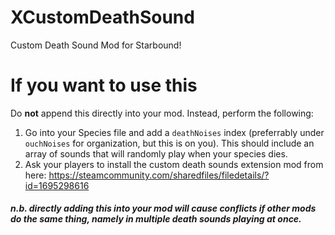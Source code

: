 # XCustomDeathSound
Custom Death Sound Mod for Starbound!

# If you want to use this

Do **not** append this directly into your mod. Instead, perform the following:

1) Go into your Species file and add a `deathNoises` index (preferrably under `ouchNoises` for organization, but this is on you). This should include an array of sounds that will randomly play when your species dies.
2) Ask your players to install the custom death sounds extension mod from here: https://steamcommunity.com/sharedfiles/filedetails/?id=1695298616

##### n.b. directly adding this into your mod *will* cause conflicts if other mods do the same thing, namely in multiple death sounds playing at once.
